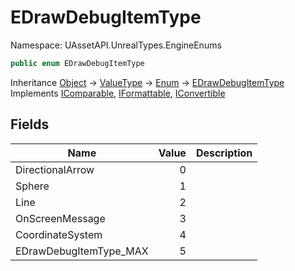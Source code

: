 # EDrawDebugItemType

Namespace: UAssetAPI.UnrealTypes.EngineEnums

```csharp
public enum EDrawDebugItemType
```

Inheritance [Object](https://docs.microsoft.com/en-us/dotnet/api/system.object) → [ValueType](https://docs.microsoft.com/en-us/dotnet/api/system.valuetype) → [Enum](https://docs.microsoft.com/en-us/dotnet/api/system.enum) → [EDrawDebugItemType](./uassetapi.unrealtypes.engineenums.edrawdebugitemtype.md)<br>
Implements [IComparable](https://docs.microsoft.com/en-us/dotnet/api/system.icomparable), [IFormattable](https://docs.microsoft.com/en-us/dotnet/api/system.iformattable), [IConvertible](https://docs.microsoft.com/en-us/dotnet/api/system.iconvertible)

## Fields

| Name | Value | Description |
| --- | --: | --- |
| DirectionalArrow | 0 |  |
| Sphere | 1 |  |
| Line | 2 |  |
| OnScreenMessage | 3 |  |
| CoordinateSystem | 4 |  |
| EDrawDebugItemType_MAX | 5 |  |

